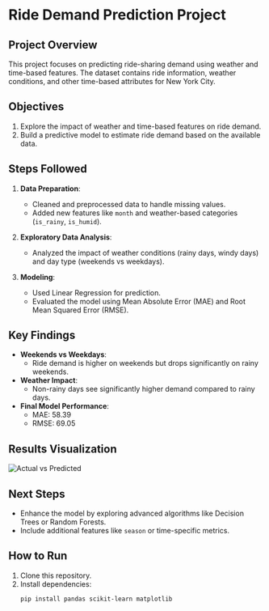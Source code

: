 # Ride Demand Prediction Project

## **Project Overview**
This project focuses on predicting ride-sharing demand using weather and time-based features. The dataset contains ride information, weather conditions, and other time-based attributes for New York City.

## **Objectives**
1. Explore the impact of weather and time-based features on ride demand.
2. Build a predictive model to estimate ride demand based on the available data.

## **Steps Followed**
1. **Data Preparation**:
   - Cleaned and preprocessed data to handle missing values.
   - Added new features like `month` and weather-based categories (`is_rainy`, `is_humid`).

2. **Exploratory Data Analysis**:
   - Analyzed the impact of weather conditions (rainy days, windy days) and day type (weekends vs weekdays).

3. **Modeling**:
   - Used Linear Regression for prediction.
   - Evaluated the model using Mean Absolute Error (MAE) and Root Mean Squared Error (RMSE).

## **Key Findings**
- **Weekends vs Weekdays**:
  - Ride demand is higher on weekends but drops significantly on rainy weekends.
- **Weather Impact**:
  - Non-rainy days see significantly higher demand compared to rainy days.
- **Final Model Performance**:
  - MAE: 58.39
  - RMSE: 69.05

## **Results Visualization**
![Actual vs Predicted](Figure_10.png)

## **Next Steps**
- Enhance the model by exploring advanced algorithms like Decision Trees or Random Forests.
- Include additional features like `season` or time-specific metrics.

## **How to Run**
1. Clone this repository.
2. Install dependencies:
   ```bash
   pip install pandas scikit-learn matplotlib
